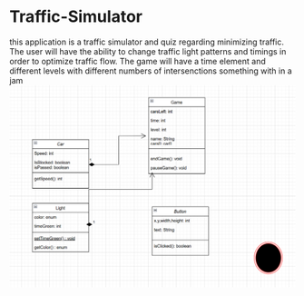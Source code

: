 # Traffic-Simulator

this application is a traffic simulator and quiz regarding minimizing traffic. The user will have the ability to change traffic light patterns and timings in order to optimize traffic flow. The game will have a time element and different levels with different numbers of intersenctions
something with in a jam
![ClassDiagram](images/IAJDiagram3-27.PNG)
